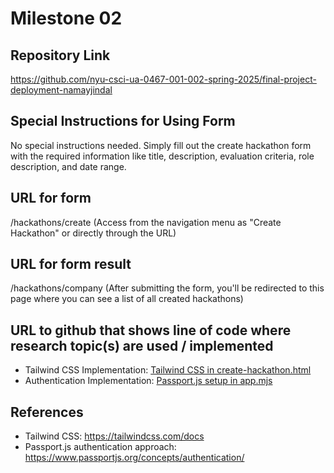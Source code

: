 # Milestone 02

## Repository Link
https://github.com/nyu-csci-ua-0467-001-002-spring-2025/final-project-deployment-namayjindal

## Special Instructions for Using Form
No special instructions needed. Simply fill out the create hackathon form with the required information like title, description, evaluation criteria, role description, and date range. 

## URL for form 
/hackathons/create
(Access from the navigation menu as "Create Hackathon" or directly through the URL)

## URL for form result
/hackathons/company
(After submitting the form, you'll be redirected to this page where you can see a list of all created hackathons)

## URL to github that shows line of code where research topic(s) are used / implemented
- Tailwind CSS Implementation: [Tailwind CSS in create-hackathon.html](https://github.com/nyu-csci-ua-0467-001-002-spring-2025/final-project-deployment-namayjindal/blob/master/public/create-hackathon.html#L7)
- Authentication Implementation: [Passport.js setup in app.mjs](https://github.com/nyu-csci-ua-0467-001-002-spring-2025/final-project-deployment-namayjindal/blob/master/app.mjs#L39-L76)

## References 
- Tailwind CSS: https://tailwindcss.com/docs
- Passport.js authentication approach: https://www.passportjs.org/concepts/authentication/